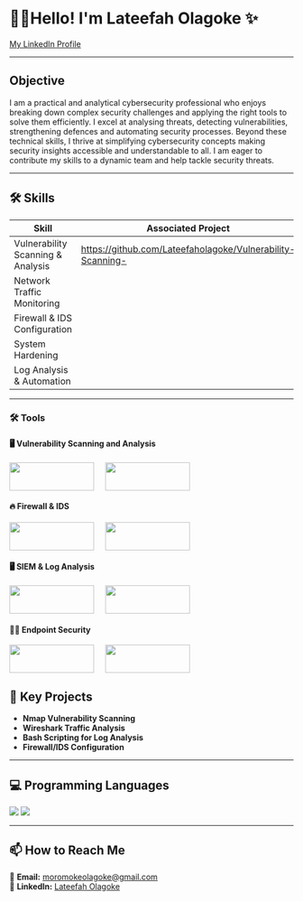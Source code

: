 # 👩‍💻**Hello! I'm Lateefah Olagoke**  ✨
  


[My LinkedIn Profile](http://linkedin.com/in/lateefah-olagoke-8a9243229)

---
## Objective


I am a practical and analytical cybersecurity professional who enjoys breaking down complex security challenges and applying the right tools to solve them efficiently. I excel at analysing threats, detecting vulnerabilities, strengthening defences and automating security processes. Beyond these technical skills, I thrive at simplifying cybersecurity concepts making security insights accessible and understandable to all. I am eager to contribute my skills to a dynamic team and help tackle security threats.  

---

## 🛠️ Skills

| **Skill**                         | **Associated Project**          |  
|-----------------------------------|------------------------------|  
| Vulnerability Scanning & Analysis | https://github.com/Lateefaholagoke/Vulnerability-Scanning-               |  
| Network Traffic Monitoring        |              |  
| Firewall & IDS Configuration      |     |  
| System Hardening                  |     |  
| Log Analysis & Automation         |       |  



---
### 🛠️ **Tools**

#### 🖥️ **Vulnerability Scanning and Analysis**
<div style="display: flex; gap: 20px;">
  <img src="https://img.shields.io/badge/Nmap-00B5E2?style=for-the-badge&logo=nmap&logoColor=white" width="150" height="50">  
  <img src="https://img.shields.io/badge/Wireshark-1673B4?style=for-the-badge&logo=wireshark&logoColor=white" width="150" height="50">
</div>

#### 🔥 **Firewall & IDS**
<div style="display: flex; gap: 20px;">
  <img src="https://img.shields.io/badge/Snort-F1C40F?style=for-the-badge&logo=snort&logoColor=white" width="150" height="50">  
  <img src="https://img.shields.io/badge/iptables-EE6C4D?style=for-the-badge&logo=linux&logoColor=white" width="150" height="50">
</div>

#### 🖥️ **SIEM & Log Analysis**
<div style="display: flex; gap: 20px;">
  <img src="https://img.shields.io/badge/Splunk-00A000?style=for-the-badge&logo=splunk&logoColor=white" width="150" height="50">  
  <img src="https://img.shields.io/badge/Bash%20Scripting-000000?style=for-the-badge&logo=gnu-bash&logoColor=white" width="150" height="50">
</div>

#### 🏴‍☠️ **Endpoint Security**
<div style="display: flex; gap: 20px;">
  <img src="https://img.shields.io/badge/Linux%20Hardening-0078D4?style=for-the-badge&logo=linux&logoColor=white" width="150" height="50">  
  <img src="https://img.shields.io/badge/Kali%20Linux-557C55?style=for-the-badge&logo=kalilinux&logoColor=white" width="150" height="50">
</div>


## 🚀 **Key Projects**


- **Nmap Vulnerability Scanning**  
- **Wireshark Traffic Analysis**   
- **Bash Scripting for Log Analysis**  
- **Firewall/IDS Configuration**  

---

## 💻 **Programming Languages**


<img src="https://img.shields.io/badge/Programming%20Language-Python-3776AB?style=for-the-badge&logo=python&logoColor=white">  
<img src="https://img.shields.io/badge/Programming%20Language-Bash-4EAA25?style=for-the-badge&logo=gnu-bash&logoColor=white">

---

## 📫 **How to Reach Me** 

📧 **Email:** [moromokeolagoke@gmail.com](mailto:moromokeolagoke@gmail.com)  
💼 **LinkedIn:** [Lateefah Olagoke](http://linkedin.com/in/lateefah-olagoke-8a9243229)  
 

    



